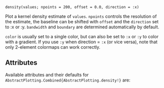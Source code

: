 ```
density(values; npoints = 200, offset = 0.0, direction = :x)
```

Plot a kernel density estimate of `values`. `npoints` controls the resolution of the estimate, the baseline can be shifted with `offset` and the `direction` set to :x or :y. `bandwidth` and `boundary` are determined automatically by default.

`color` is usually set to a single color, but can also be set to `:x` or `:y` to color with a gradient. If you use `:y` when direction = `:x` (or vice versa), note that only 2-element colormaps can work correctly.

## Attributes

Available attributes and their defaults for `AbstractPlotting.Combined{AbstractPlotting.density!}` are: 

```

```
